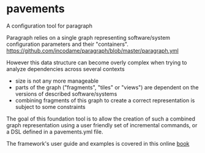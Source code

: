 # pavements
A configuration tool for paragraph

Paragraph relies on a single graph representing software/system configuration parameters and their "containers".
https://github.com/incodame/paragraph/blob/master/paragraph.yml

However this data structure can become overly complex when trying to analyze dependencies across several contexts
- size is not any more manageable
- parts of the graph ("fragments", "tiles" or "views") are dependent on the versions of described software/systems
- combining fragments of this graph to create a correct representation is subject to some constraints

The goal of this foundation tool is to allow the creation of such a combined graph representation using a 
user friendly set of incremental commands, or a DSL defined in a pavements.yml file.

The framework's user guide and examples is covered in this online [book](https://github.com/incodame/pavements/blob/master/doc/book.org) 
